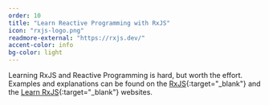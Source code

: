 ```yaml
---
order: 10
title: "Learn Reactive Programming with RxJS"
icon: "rxjs-logo.png"
readmore-external: "https://rxjs.dev/"
accent-color: info
bg-color: light
---
```


Learning RxJS and Reactive Programming is hard, but worth the effort.
Examples and explanations can be found on the [RxJS](https://rxjs.dev/){:target="_blank"}
and the [Learn RxJS](https://www.learnrxjs.io/){:target="_blank"} websites.